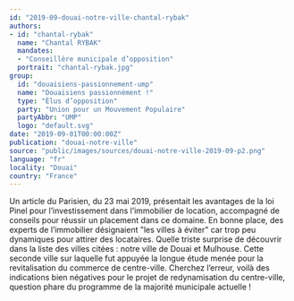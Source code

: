 ```yaml
---
id: "2019-09-douai-notre-ville-chantal-rybak"
authors:
- id: "chantal-rybak"
  name: "Chantal RYBAK"
  mandates: 
  - "Conseillère municipale d’opposition"
  portrait: "chantal-rybak.jpg"
group:
  id: "douaisiens-passionnement-ump"
  name: "Douaisiens passionnément !"
  type: "Élus d’opposition"
  party: "Union pour un Mouvement Populaire"
  partyAbbr: "UMP"
  logo: "default.svg"
date: "2019-09-01T00:00:00Z"
publication: "douai-notre-ville"
source: "public/images/sources/douai-notre-ville-2019-09-p2.png"
language: "fr"
locality: "Douai"
country: "France"
---
```


Un article du Parisien, du 23 mai 2019, présentait les avantages de la loi Pinel pour l’investissement dans l’immobilier de location, accompagné de conseils pour réussir un placement dans ce domaine.
En bonne place, des experts de l’immobilier désignaient "les villes à éviter" car trop peu dynamiques pour attirer des locataires. Quelle triste surprise de découvrir dans la liste des villes citées : notre ville de Douai et Mulhouse.
Cette seconde ville sur laquelle fut appuyée la longue étude menée pour la revitalisation du commerce de centre-ville.
Cherchez l’erreur, voilà des indications bien négatives pour le projet de redynamisation du centre-ville, question phare du programme de la majorité municipale actuelle !

